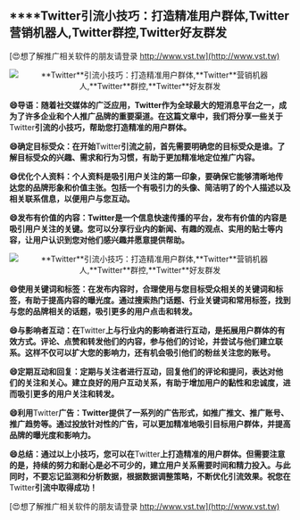 ## ****Twitter**引流小技巧：打造精准用户群体,**Twitter**营销机器人,**Twitter**群控,**Twitter**好友群发**

[😍想了解推广相关软件的朋友请登录 http://www.vst.tw](http://www.vst.tw)

 <center><img src="https://vst.tw/MP4/tuiguang/png/1.png" alt="**Twitter**引流小技巧：打造精准用户群体,**Twitter**营销机器人,**Twitter**群控,**Twitter**好友群发"></center>

**😄导语：随着社交媒体的广泛应用，**Twitter**作为全球最大的短消息平台之一，成为了许多企业和个人推广品牌的重要渠道。在这篇文章中，我们将分享一些关于**Twitter**引流的小技巧，帮助您打造精准的用户群体。**

**😄确定目标受众：在开始**Twitter**引流之前，首先需要明确您的目标受众是谁。了解目标受众的兴趣、需求和行为习惯，有助于更加精准地定位推广内容。**

**😄优化个人资料：个人资料是吸引用户关注的第一印象，要确保它能够清晰地传达您的品牌形象和价值主张。包括一个有吸引力的头像、简洁明了的个人描述以及相关联系信息，以便用户与您互动。**

**😄发布有价值的内容：**Twitter**是一个信息快速传播的平台，发布有价值的内容是吸引用户关注的关键。您可以分享行业内的新闻、有趣的观点、实用的贴士等内容，让用户认识到您对他们感兴趣并愿意提供帮助。**

 <center><img src="https://vst.tw/MP4/tuiguang/png/6.png" alt="**Twitter**引流小技巧：打造精准用户群体,**Twitter**营销机器人,**Twitter**群控,**Twitter**好友群发"></center>

**😄使用关键词和标签：在发布内容时，合理使用与您目标受众相关的关键词和标签，有助于提高内容的曝光度。通过搜索热门话题、行业关键词和常用标签，找到与您的品牌相关的话题，吸引更多的用户点击和转发。**

**😄与影响者互动：在**Twitter**上与行业内的影响者进行互动，是拓展用户群体的有效方式。评论、点赞和转发他们的内容，参与他们的讨论，并尝试与他们建立联系。这样不仅可以扩大您的影响力，还有机会吸引他们的粉丝关注您的账号。**

**😄定期互动和回复：定期与关注者进行互动，回复他们的评论和提问，表达对他们的关注和关心。建立良好的用户互动关系，有助于增加用户的黏性和忠诚度，进而吸引更多的用户关注和转发。**

**😄利用**Twitter**广告：**Twitter**提供了一系列的广告形式，如推广推文、推广账号、推广趋势等。通过投放针对性的广告，可以更加精准地吸引目标用户群体，并提高品牌的曝光度和影响力。**

**😄总结：通过以上小技巧，您可以在**Twitter**上打造精准的用户群体。但需要注意的是，持续的努力和耐心是必不可少的，建立用户关系需要时间和精力投入。与此同时，不要忘记监测和分析数据，根据数据调整策略，不断优化引流效果。祝您在**Twitter**引流中取得成功！**

[😍想了解推广相关软件的朋友请登录 http://www.vst.tw](http://www.vst.tw)



